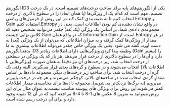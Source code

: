  الگوریتم ID3 یکی از الگوریتم‌های پایه برای ساختِ درخت‌های تصمیم است. در یک درخت تصمیم، مهم است که کدام یک از ویژگی‌ها (یا همان ابعاد) را در سطوح بالاتری از درخت انتخاب کنیم تا به طبقه‌بندی کمک کند.در این روش از فرمول‌های ریاضیِ Entropy و Gain استفاده کنیم.Entropy در واقع نشان دهنده‌ی کم بودن اطلاعات است. یعنی در مجموعه‌ی داده‌ی شما، بر اساسِ یک ویژگی (یک بُعد) چقدر می‌توانید تشخیص دهید که کلاسِ نهایی چیست.Gain که در واقع همان Information Gain است، از Entropy در هر مقدار از ویژگی‌ها کمک گرفته و به میزانِ اطلاعاتی که می‌توان از یک ویژگی (بُعد) به دست آورد، گفته می شود. یعنی یک ویژگیِ خاص چقدر می‌تواند اطلاعاتِ بیشتری به ما بدهد.الگوریتم ID3 وظیفه پیدا کردنِ ویژگی‌هایی دارای اطلاعات زیادتر (Gain بیشتر) را دارد و آن‌ها را در سطوحِ بالاتری از درخت قرار می‌دهد. هر بار که یک ویژگی در سطحی از درخت انتخاب شد، زیر درخت‌های آن نیز دقیقا به همان صورت (ویژگی‌هایی با اطلاعات بالا) انتخاب می‌شوند و در سطوح و گره‌های بعدی قرار می‌گیرند. البته وقتی یک گره از درخت انتخاب شد، برای ساختِ زیر درخت‌های دیگر، مجموعه داده‌ها بر اساس مقدارِ گره‌ی انتخاب شده در شاخه‌های بالاتر، کوچکتر می‌شوند و هر چه در درخت پایین‌تر می‌رویم (به برگ‌ها نزدیک‌تر می‌شویم)، مجموعه داده‌ها برای محاسبه‌ی مقدار اطلاعات کمتر می‌شوند.این روش برای ویژگی های پیوسته مناسب نیست.به عنوان مثال  برای این روش میتوانید به تمرین 8  عکس های 1-8 تا 4-8 مراجعه کنید که در آن 12 نمونه وجود دارد و برای آن درخت رسم شده است. 
